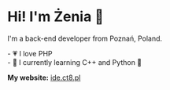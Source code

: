 # Hi! I'm Żenia 👋

I'm a back-end developer from Poznań, Poland.

<p>
  - 💗 I love PHP 
  <br>
  - 🌴 I currently learning C++ and Python 🐍
</p>

<b>My website:</b> <a href="https://ide.ct8.pl">ide.ct8.pl</a>

